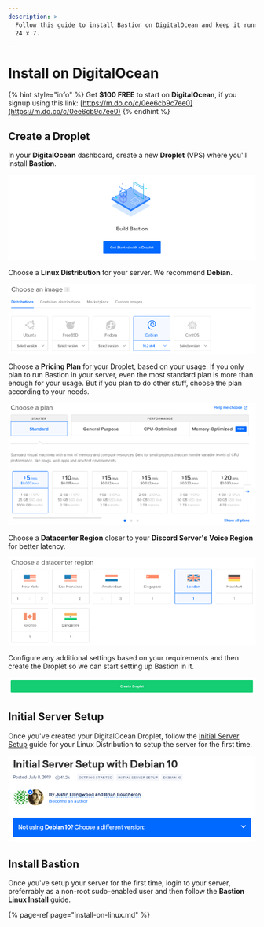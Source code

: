 ```yaml
---
description: >-
  Follow this guide to install Bastion on DigitalOcean and keep it running for
  24 x 7.
---
```


# Install on DigitalOcean

{% hint style="info" %}
Get **$100 FREE** to start on **DigitalOcean**, if you signup using this link: [https://m.do.co/c/0ee6cb9c7ee0](https://m.do.co/c/0ee6cb9c7ee0)
{% endhint %}

## Create a Droplet

In your **DigitalOcean** dashboard, create a new **Droplet** \(VPS\) where you'll install **Bastion**.

![](../.gitbook/assets/screenshot-from-2020-02-22-14-03-48.png)

Choose a **Linux Distribution** for your server. We recommend **Debian**.

![](../.gitbook/assets/screenshot-from-2020-02-22-14-14-29.png)

Choose a **Pricing Plan** for your Droplet, based on your usage. If you only plan to run Bastion in your server, even the most standard plan is more than enough for your usage. But if you plan to do other stuff, choose the plan according to your needs.

![](../.gitbook/assets/screenshot-from-2020-02-22-14-16-01.png)

Choose a **Datacenter Region** closer to your **Discord Server's Voice Region** for better latency.

![](../.gitbook/assets/screenshot-from-2020-02-22-14-19-30.png)

Configure any additional settings based on your requirements and then create the Droplet so we can start setting up Bastion in it.

![](../.gitbook/assets/screenshot-from-2020-02-22-14-23-17.png)

## Initial Server Setup

Once you've created your DigitalOcean Droplet, follow the [Initial Server Setup](https://www.digitalocean.com/community/tutorials/initial-server-setup-with-debian-10) guide for your Linux Distribution to setup the server for the first time.

![](../.gitbook/assets/screenshot-from-2020-02-22-14-27-59.png)

## Install Bastion

Once you've setup your server for the first time, login to your server, preferrably as a non-root sudo-enabled user and then follow the **Bastion Linux Install** guide.

{% page-ref page="install-on-linux.md" %}





